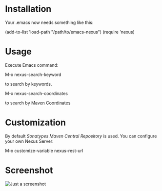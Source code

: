 # Installation 

Your .emacs now needs something like this:

  (add-to-list 'load-path "/path/to/emacs-nexus")
  (require 'nexus)

# Usage 

Execute Emacs command:

  M-x nexus-search-keyword

to search by keywords.

   M-x nexus-search-coordinates

to search by [Maven Coordinates](http://maven.apache.org/pom.html#Maven_Coordinates)  

# Customization

By default *Sonatypes Maven Central Repository*  is used. You can configure your own Nexus Server:

 M-x customize-variable nexus-rest-url

# Screenshot
 
![Just a screenshot](emacs-nexus/raw/master/nexus-widget-screenshot.png) 